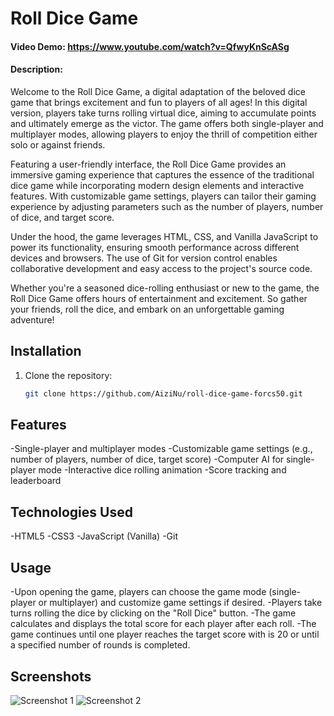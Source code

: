 # Roll Dice Game

#### Video Demo: https://www.youtube.com/watch?v=QfwyKnScASg

#### Description:

Welcome to the Roll Dice Game, a digital adaptation of the beloved dice game that brings excitement and fun to players of all ages! In this digital version, players take turns rolling virtual dice, aiming to accumulate points and ultimately emerge as the victor. The game offers both single-player and multiplayer modes, allowing players to enjoy the thrill of competition either solo or against friends.

Featuring a user-friendly interface, the Roll Dice Game provides an immersive gaming experience that captures the essence of the traditional dice game while incorporating modern design elements and interactive features. With customizable game settings, players can tailor their gaming experience by adjusting parameters such as the number of players, number of dice, and target score.

Under the hood, the game leverages HTML, CSS, and Vanilla JavaScript to power its functionality, ensuring smooth performance across different devices and browsers. The use of Git for version control enables collaborative development and easy access to the project's source code.

Whether you're a seasoned dice-rolling enthusiast or new to the game, the Roll Dice Game offers hours of entertainment and excitement. So gather your friends, roll the dice, and embark on an unforgettable gaming adventure!

## Installation

1. Clone the repository:
   ```bash
   git clone https://github.com/AiziNu/roll-dice-game-forcs50.git

## Features
-Single-player and multiplayer modes
-Customizable game settings (e.g., number of players, number of dice, target score)
-Computer AI for single-player mode
-Interactive dice rolling animation
-Score tracking and leaderboard

## Technologies Used
-HTML5
-CSS3
-JavaScript (Vanilla)
-Git

 ## Usage
-Upon opening the game, players can choose the game mode (single-player or multiplayer) and customize game settings if desired.
-Players take turns rolling the dice by clicking on the "Roll Dice" button.
-The game calculates and displays the total score for each player after each roll.
-The game continues until one player reaches the target score with is 20 or until a specified number of rounds is completed.

## Screenshots
![Screenshot 1](Screen-shot-ending-game.png)
![Screenshot 2](Screen-shot-ending-game.png)
